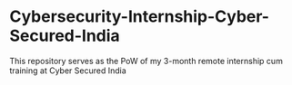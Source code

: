 # Cybersecurity-Internship-Cyber-Secured-India
This repository serves as the PoW of my 3-month remote internship cum training at Cyber Secured India
